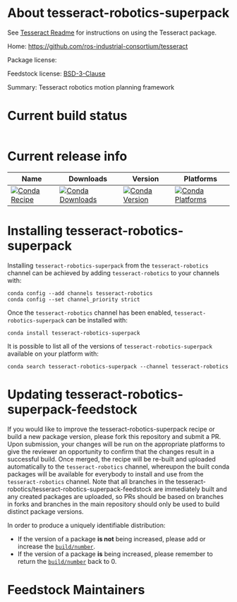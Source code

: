 About tesseract-robotics-superpack
==================================

See [Tesseract Readme](TESSERACT_README.md) for instructions on using the Tesseract package.

Home: https://github.com/ros-industrial-consortium/tesseract

Package license: 

Feedstock license: [BSD-3-Clause](https://github.com/tesseract-robotics/tesseract-robotics-superpack-feedstock/blob/master/LICENSE.txt)

Summary: Tesseract robotics motion planning framework

Current build status
====================


<table>
</table>

Current release info
====================

| Name | Downloads | Version | Platforms |
| --- | --- | --- | --- |
| [![Conda Recipe](https://img.shields.io/badge/recipe-tesseract--robotics--superpack-green.svg)](https://anaconda.org/tesseract-robotics/tesseract-robotics-superpack) | [![Conda Downloads](https://img.shields.io/conda/dn/tesseract-robotics/tesseract-robotics-superpack.svg)](https://anaconda.org/tesseract-robotics/tesseract-robotics-superpack) | [![Conda Version](https://img.shields.io/conda/vn/tesseract-robotics/tesseract-robotics-superpack.svg)](https://anaconda.org/tesseract-robotics/tesseract-robotics-superpack) | [![Conda Platforms](https://img.shields.io/conda/pn/tesseract-robotics/tesseract-robotics-superpack.svg)](https://anaconda.org/tesseract-robotics/tesseract-robotics-superpack) |

Installing tesseract-robotics-superpack
=======================================

Installing `tesseract-robotics-superpack` from the `tesseract-robotics` channel can be achieved by adding `tesseract-robotics` to your channels with:

```
conda config --add channels tesseract-robotics
conda config --set channel_priority strict
```

Once the `tesseract-robotics` channel has been enabled, `tesseract-robotics-superpack` can be installed with:

```
conda install tesseract-robotics-superpack
```

It is possible to list all of the versions of `tesseract-robotics-superpack` available on your platform with:

```
conda search tesseract-robotics-superpack --channel tesseract-robotics
```




Updating tesseract-robotics-superpack-feedstock
===============================================

If you would like to improve the tesseract-robotics-superpack recipe or build a new
package version, please fork this repository and submit a PR. Upon submission,
your changes will be run on the appropriate platforms to give the reviewer an
opportunity to confirm that the changes result in a successful build. Once
merged, the recipe will be re-built and uploaded automatically to the
`tesseract-robotics` channel, whereupon the built conda packages will be available for
everybody to install and use from the `tesseract-robotics` channel.
Note that all branches in the tesseract-robotics/tesseract-robotics-superpack-feedstock are
immediately built and any created packages are uploaded, so PRs should be based
on branches in forks and branches in the main repository should only be used to
build distinct package versions.

In order to produce a uniquely identifiable distribution:
 * If the version of a package **is not** being increased, please add or increase
   the [``build/number``](https://docs.conda.io/projects/conda-build/en/latest/resources/define-metadata.html#build-number-and-string).
 * If the version of a package **is** being increased, please remember to return
   the [``build/number``](https://docs.conda.io/projects/conda-build/en/latest/resources/define-metadata.html#build-number-and-string)
   back to 0.

Feedstock Maintainers
=====================


